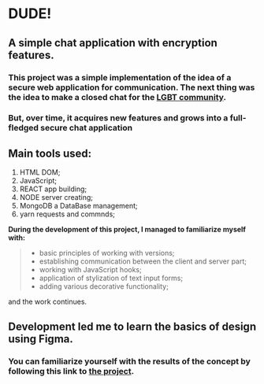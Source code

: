 # DUDE!

## **A simple chat application with encryption features.**

### This project was a simple implementation of the idea of a secure web application for communication. The next thing was the idea to make a closed chat for the [LGBT community](https://www.google.com/search?client=firefox-b-d&q=+LGBT+community).

### But, over time, it acquires new features and grows into a full-fledged secure chat application

## Main tools used:
1) HTML DOM;
2) JavaScript;
3) REACT app building;
4) NODE server creating;
5) MongoDB a DataBase management;
6) yarn requests and commnds;

**During the development of this project, I managed to familiarize myself with:**
>- basic principles of working with versions;
>- establishing communication between the client and server part;
>- working with JavaScript hooks;
>- application of stylization of text input forms;
>- adding various decorative functionality;

and the work continues.

## Development led me to learn the basics of design using Figma.
### You can familiarize yourself with the results of the concept by following this link to [the project](https://www.figma.com/proto/Q0zR8dOBhrpiDEDFKoIegi/DUDE---D!---ChatApp?page-id=35%3A14547&node-id=35-15775&viewport=1934%2C-484%2C1.22&t=NIQM8Vm6BdnBAKCC-1&scaling=scale-down&starting-point-node-id=35%3A15775).
